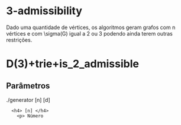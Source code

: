 # 3-admissibility

  <p> Dado uma quantidade de vértices, os algoritmos geram grafos com n vértices e com \sigma(G) igual a 2 ou 3 podendo ainda terem outras restrições. 

  <h1> D(3)+trie+is_2_admissible </h1>
  
  <h2> Parâmetros </h2>
      <p> ./generator [n] [d]
  
      <h4> [n] </h4>
        <p> Número 
